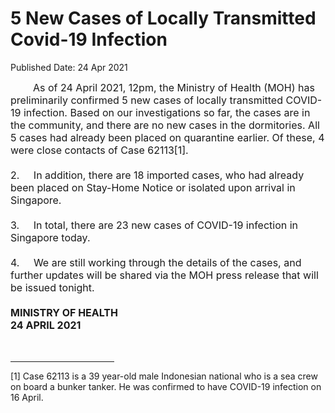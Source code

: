 <html>
    <meta http-equiv="Content-Type" content="text/html; charset=utf-8"/>
    <meta charset="utf-8"/>
    <title>5 New Cases of Locally Transmitted Covid-19 Infection </title>
    <body><h1>5 New Cases of Locally Transmitted Covid-19 Infection </h1>
    <p>Published Date: 24 Apr 2021</p> <p><span style="font-size: 16px;">&nbsp; &nbsp; &nbsp; &nbsp; As of 24 April 2021, 12pm, the Ministry of Health (MOH) has preliminarily confirmed 5 new cases of locally transmitted COVID-19 infection. Based on our investigations so far, the cases are in the community, and there are no new cases in the dormitories. All 5 cases had already been placed on quarantine earlier. Of these, 4 were close contacts of Case 62113[1].<br><br>2.&nbsp; &nbsp; &nbsp;In addition, there are 18 imported cases, who had already been placed on Stay-Home Notice or isolated upon arrival in Singapore.<br><br>3.&nbsp; &nbsp; &nbsp;In total, there are 23 new cases of COVID-19 infection in Singapore today.<br><br>4.&nbsp; &nbsp; &nbsp;We are still working through the details of the cases, and further updates will be shared via the MOH press release that will be issued tonight.<br><br><strong>MINISTRY OF HEALTH<br></strong><strong>24 APRIL 2021</strong></span></p><div> <p><span style="font-size: 16px;">&nbsp;</span></p></div><div><span style="font-size: 16px;"> </span><hr align="left" size="1" width="33%"> <div id="ftn1"> <p>[1] Case 62113 is a 39 year-old male Indonesian national who is a sea crew on board a bunker tanker. He was confirmed to have COVID-19 infection on 16 April.</p> </div> </div></body>
</html>